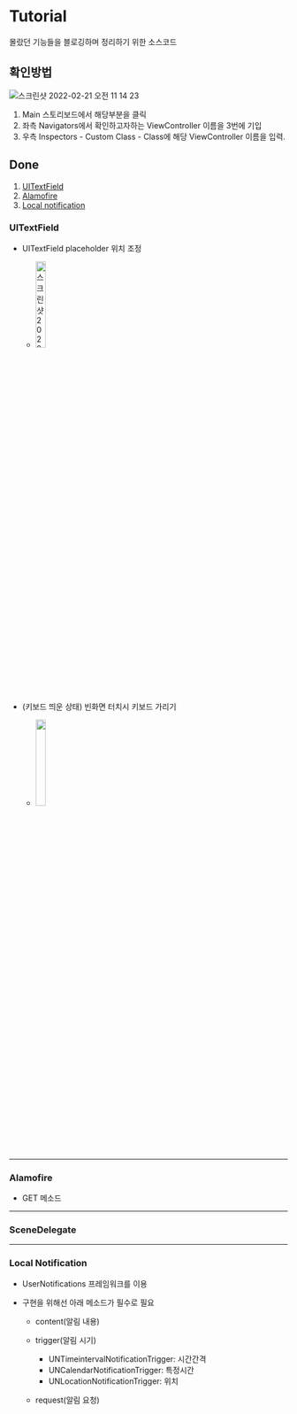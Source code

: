 # Tutorial
몰랐던 기능들을 블로깅하며 정리하기 위한 소스코드

## 확인방법 

![스크린샷 2022-02-21 오전 11 14 23](https://user-images.githubusercontent.com/64088377/154878324-c1ff04d6-6806-4f1c-bebb-3434ed383190.png)


1. Main 스토리보드에서 해당부분을 클릭
2. 좌측 Navigators에서 확인하고자하는 ViewController 이름을 3번에 기입 
3. 우측 Inspectors - Custom Class - Class에 해당 ViewController 이름을 입력.



## Done


1. [UITextField](#uitextfield)
2. [Alamofire](#alamofire)
3. [Local notification](#local-notification)

### UITextField

- UITextField placeholder 위치 조정
  - <img width="20%" alt="스크린샷 2022-02-21 오전 11 07 43" src="https://user-images.githubusercontent.com/64088377/154877534-2e78f1f2-dcd3-46dd-b035-7f9a69cc2db0.png">

- (키보드 띄운 상태) 빈화면 터치시 키보드 가리기
  - <img width="20%" src = "https://user-images.githubusercontent.com/64088377/155887671-0207be04-d7b7-4d29-9a9a-3bc5152e9872.gif">



----

### Alamofire

- GET 메소드

---

### SceneDelegate


---


### Local Notification

  - UserNotifications 프레임워크를 이용

  - 구현을 위해선 아래 메소드가 필수로 필요
    - content(알림 내용)

    - trigger(알림 시기)
      -  UNTimeintervalNotificationTrigger: 시간간격
      -  UNCalendarNotificationTrigger: 특정시간 
      -  UNLocationNotificationTrigger: 위치

    - request(알림 요청)




